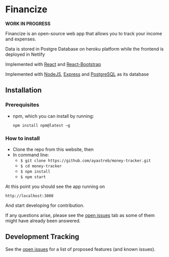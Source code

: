 # Financize
**WORK IN PROGRESS**

Financize is an open-source web app that allows you to track your income and expenses.

Data is stored in Postgre Database on heroku platform while the frontend is deployed in Netlify

Implemented with [React](https://github.com/facebook/react) and [React-Bootstrap](https://react-bootstrap.github.io/)

Implemented with [NodeJS](https://nodejs.org/en/), [Express](https://expressjs.com/) and [PostgreSQL](https://www.postgresql.org/) as its database

## Installation

### Prerequisites
- npm, which you can install by running: 

    ```npm install npm@latest –g```

### How to install
* Clone the repo from this website, then
* In command line:
  * ```$ git clone https://github.com/ayastreb/money-tracker.git```
  * ```$ cd money-tracker```
  * ```$ npm install```
  * ```$ npm start```

 At this point you should see the app running on 

 ```http://localhost:3000```

 And start developing for contribution.
 
 If any questions arise, please see the [open issues](https://github.com/ayastreb/money-tracker/issues) tab as some of them might have already been answered. 


## Development Tracking

See the [open issues](https://github.com/HoseaTirtajaya/Financize/issues) for a list of proposed features (and known issues).